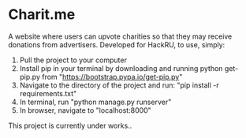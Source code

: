 Charit.me
========
A website where users can upvote charities so that they may receive donations from advertisers. 
Developed for HackRU, to use, simply:

1. Pull the project to your computer 
2. Install pip in your terminal by downloading and running python 
get-pip.py from "https://bootstrap.pypa.io/get-pip.py"
3. Navigate to the directory of the project and run: "pip install -r requirements.txt"
4. In terminal, run "python manage.py runserver"
5. In browser, navigate to "localhost:8000"

This project is currently under works..
